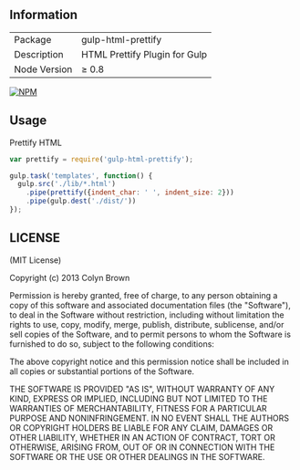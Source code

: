 
## Information

<table>
<tr>
<td>Package</td><td>gulp-html-prettify</td>
</tr>
<tr>
<td>Description</td>
<td>HTML Prettify Plugin for Gulp</td>
</tr>
<tr>
<td>Node Version</td>
<td>≥ 0.8</td>
</tr>
</table>

[![NPM](https://nodei.co/npm/gulp-html-prettify.png?stars&downloads)](https://npmjs.org/package/gulp-html-prettify)


## Usage

Prettify HTML

```javascript
var prettify = require('gulp-html-prettify');

gulp.task('templates', function() {
  gulp.src('./lib/*.html')
    .pipe(prettify({indent_char: ' ', indent_size: 2}))
    .pipe(gulp.dest('./dist/'))
});
```

## LICENSE

(MIT License)

Copyright (c) 2013 Colyn Brown

Permission is hereby granted, free of charge, to any person obtaining
a copy of this software and associated documentation files (the
"Software"), to deal in the Software without restriction, including
without limitation the rights to use, copy, modify, merge, publish,
distribute, sublicense, and/or sell copies of the Software, and to
permit persons to whom the Software is furnished to do so, subject to
the following conditions:

The above copyright notice and this permission notice shall be
included in all copies or substantial portions of the Software.

THE SOFTWARE IS PROVIDED "AS IS", WITHOUT WARRANTY OF ANY KIND,
EXPRESS OR IMPLIED, INCLUDING BUT NOT LIMITED TO THE WARRANTIES OF
MERCHANTABILITY, FITNESS FOR A PARTICULAR PURPOSE AND
NONINFRINGEMENT. IN NO EVENT SHALL THE AUTHORS OR COPYRIGHT HOLDERS BE
LIABLE FOR ANY CLAIM, DAMAGES OR OTHER LIABILITY, WHETHER IN AN ACTION
OF CONTRACT, TORT OR OTHERWISE, ARISING FROM, OUT OF OR IN CONNECTION
WITH THE SOFTWARE OR THE USE OR OTHER DEALINGS IN THE SOFTWARE.

